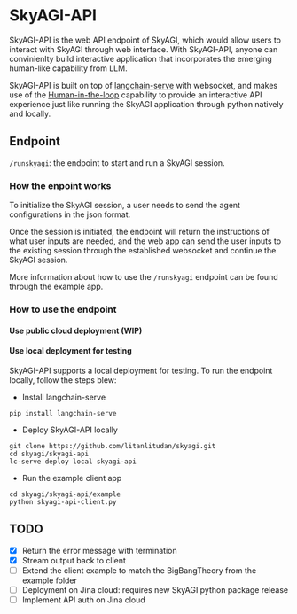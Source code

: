 # SkyAGI-API

SkyAGI-API is the web API endpoint of SkyAGI, which would allow users to interact with SkyAGI through web interface. With SkyAGI-API, anyone can convinienlty build interactive application that incorporates the emerging human-like capability from LLM.

SkyAGI-API is built on top of [langchain-serve](https://github.com/jina-ai/langchain-serve/tree/main) with websocket, and makes use of the [Human-in-the-loop](https://github.com/jina-ai/langchain-serve/tree/main/examples/websockets/hitl) capability to provide an interactive API experience just like running the SkyAGI application through python natively and locally.

## Endpoint

`/runskyagi`: the endpoint to start and run a SkyAGI session.

### How the enpoint works

To initialize the SkyAGI session, a user needs to send the agent configurations in the json format.

Once the session is initiated, the endpoint will return the instructions of what user inputs are needed, and the web app can send the user inputs to the existing session through the established websocket and continue the SkyAGI session.

More information about how to use the `/runskyagi` endpoint can be found through the example app.

### How to use the endpoint 

#### Use public cloud deployment (WIP)

#### Use local deployment for testing

SkyAGI-API supports a local deployment for testing. To run the endpoint locally, follow the steps blew:
* Install langchain-serve
```
pip install langchain-serve
```
* Deploy SkyAGI-API locally
```
git clone https://github.com/litanlitudan/skyagi.git
cd skyagi/skyagi-api
lc-serve deploy local skyagi-api
```
* Run the example client app
```
cd skyagi/skyagi-api/example
python skyagi-api-client.py
```

## TODO
- [X] Return the error message with termination
- [X] Stream output back to client
- [ ] Extend the client example to match the BigBangTheory from the example folder
- [ ] Deployment on Jina cloud: requires new SkyAGI python package release
- [ ] Implement API auth on Jina cloud
